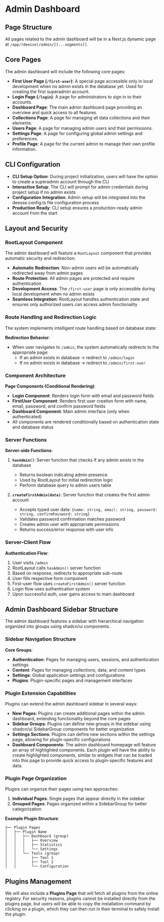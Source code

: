 # Admin Dashboard

## Page Structure

All pages related to the admin dashboard will be in a Next.js dynamic page at `/app/(deesse)/admin/[[...segments]]`.

## Core Pages

The admin dashboard will include the following core pages:

- **First User Page (`/first-user`)**: A special page accessible only in local development when no admin exists in the database yet. Used for creating the first superadmin account.
- **Login Page (`/login`)**: A page for administrators to sign in to their accounts.
- **Dashboard Page**: The main admin dashboard page providing an overview and quick access to all features.
- **Collections Page**: A page for managing all data collections and their elements.
- **Users Page**: A page for managing admin users and their permissions.
- **Settings Page**: A page for configuring global admin settings and preferences.
- **Profile Page**: A page for the current admin to manage their own profile information.

## CLI Configuration

- **CLI Setup Option**: During project initialization, users will have the option to create a superadmin account through the CLI
- **Interactive Setup**: The CLI will prompt for admin credentials during project setup if no admin exists
- **Configuration Integration**: Admin setup will be integrated into the deesse.config.ts file configuration process
- **Production Ready**: CLI setup ensures a production-ready admin account from the start

## Layout and Security

### RootLayout Component
The admin dashboard will feature a `RootLayout` component that provides automatic security and redirection:

- **Automatic Redirection**: Non-admin users will be automatically redirected away from admin pages
- **Route Protection**: All admin pages are protected and require authentication
- **Development Access**: The `/first-user` page is only accessible during local development when no admin exists
- **Seamless Integration**: RootLayout handles authentication state and ensures only authorized users can access admin functionality

### Route Handling and Redirection Logic
The system implements intelligent route handling based on database state:

**Redirection Behavior**:
- When user navigates to `/admin`, the system automatically redirects to the appropriate page:
  - If an admin exists in database → redirect to `/admin/login`
  - If no admin exists in database → redirect to `/admin/first-user`

### Component Architecture

**Page Components (Conditional Rendering)**:
- **Login Component**: Renders login form with email and password fields
- **FirstUser Component**: Renders first user creation form with name, email, password, and confirm password fields
- **Dashboard Component**: Main admin interface (only when authenticated)
- All components are rendered conditionally based on authentication state and database status

### Server Functions

**Server-side Functions**:
1. **`hasAdmin()`**: Server function that checks if any admin exists in the database
   - Returns boolean indicating admin presence
   - Used by RootLayout for initial redirection logic
   - Perform database query to admin users table

2. **`createFirstAdmin(data)`**: Server function that creates the first admin account
   - Accepts typed user data: `{name: string, email: string, password: string, confirmPassword: string}`
   - Validates password confirmation matches password
   - Creates admin user with appropriate permissions
   - Returns success/error response with user info

### Server-Client Flow

**Authentication Flow**:
1. User visits `/admin`
2. RootLayout calls `hasAdmin()` server function
3. Based on response, redirects to appropriate sub-route
4. User fills respective form component
5. First-user flow uses `createFirstAdmin()` server function
6. Login flow uses authentication system
7. Upon successful auth, user gains access to main dashboard

## Admin Dashboard Sidebar Structure

The admin dashboard features a sidebar with hierarchical navigation organized into groups using shadcn/ui components.

### Sidebar Navigation Structure

**Core Groups**:
- **Authentication**: Pages for managing users, sessions, and authentication settings
- **Content**: Pages for managing collections, data, and content types
- **Settings**: Global application settings and configurations
- **Plugins**: Plugin-specific pages and management interfaces

### Plugin Extension Capabilities

Plugins can extend the admin dashboard sidebar in several ways:

- **New Pages**: Plugins can create additional pages within the admin dashboard, extending functionality beyond the core pages
- **Sidebar Groups**: Plugins can define new groups in the sidebar using shadcn/ui SidebarGroup components for better organization
- **Settings Sections**: Plugins can define new sections within the settings page, allowing for plugin-specific configurations
- **Dashboard Components**: The admin dashboard homepage will feature an array of highlighted components. Each plugin will have the ability to create highlighted components, similar to widgets that can be loaded into this page to provide quick access to plugin-specific features and data.

### Plugin Page Organization

Plugins can organize their pages using two approaches:

1. **Individual Pages**: Single pages that appear directly in the sidebar
2. **Grouped Pages**: Pages organized within a SidebarGroup for better categorization

**Example Plugin Structure**:
```
├── Plugin Pages
│   ├── Plugin Name
│   │   ├── Dashboard (group)
│   │   │   ├── Overview
│   │   │   ├── Statistics
│   │   │   └── Settings
│   │   └── Tools (group)
│   │       ├── Tool 1
│   │       ├── Tool 2
│   │       └── Configuration
```

## Plugins Management

We will also include a **Plugins Page** that will fetch all plugins from the online registry. For security reasons, plugins cannot be installed directly from the plugins page, but users will be able to copy the installation command by clicking on a plugin, which they can then run in their terminal to safely install the plugin.